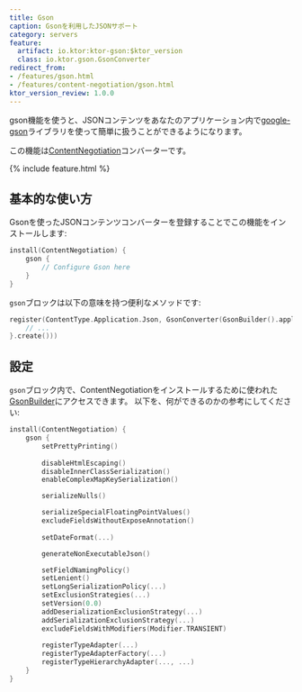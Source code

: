 ```yaml
---
title: Gson
caption: Gsonを利用したJSONサポート
category: servers
feature:
  artifact: io.ktor:ktor-gson:$ktor_version
  class: io.ktor.gson.GsonConverter
redirect_from:
- /features/gson.html
- /features/content-negotiation/gson.html
ktor_version_review: 1.0.0
---
```


gson機能を使うと、JSONコンテンツをあなたのアプリケーション内で[google-gson](https://github.com/google/gson)ライブラリを使って簡単に扱うことができるようになります。

この機能は[ContentNegotiation](/servers/features/content-negotiation.html)コンバーターです。

{% include feature.html %}

## 基本的な使い方

Gsonを使ったJSONコンテンツコンバーターを登録することでこの機能をインストールします:

```kotlin
install(ContentNegotiation) {
    gson {
        // Configure Gson here
    }
}
```

`gson`ブロックは以下の意味を持つ便利なメソッドです:

```kotlin
register(ContentType.Application.Json, GsonConverter(GsonBuilder().apply {
    // ...
}.create()))
```

## 設定

`gson`ブロック内で、ContentNegotiationをインストールするために使われた[GsonBuilder](https://google.github.io/gson/apidocs/com/google/gson/GsonBuilder.html)にアクセスできます。
以下を、何ができるのかの参考にしてください:

```kotlin
install(ContentNegotiation) {
    gson {
        setPrettyPrinting()
        
        disableHtmlEscaping()
        disableInnerClassSerialization()
        enableComplexMapKeySerialization()

        serializeNulls()

        serializeSpecialFloatingPointValues()
        excludeFieldsWithoutExposeAnnotation()
        
        setDateFormat(...)

        generateNonExecutableJson()

        setFieldNamingPolicy()
        setLenient()
        setLongSerializationPolicy(...)
        setExclusionStrategies(...)
        setVersion(0.0)
        addDeserializationExclusionStrategy(...)
        addSerializationExclusionStrategy(...)
        excludeFieldsWithModifiers(Modifier.TRANSIENT)
        
        registerTypeAdapter(...)
        registerTypeAdapterFactory(...)
        registerTypeHierarchyAdapter(..., ...)
    }
}
```
